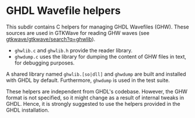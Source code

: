 # GHDL Wavefile helpers

This subdir contains C helpers for managing GHDL Wavefiles (GHW).
These sources are used in GTKWave for reading GHW waves (see [gtkwave/gtkwave/search?q=ghwlib](https://github.com/gtkwave/gtkwave/search?q=ghwlib)).

- `ghwlib.c` and `ghwlib.h` provide the reader library.
- `ghwdump.c` uses the library for dumping the content of GHW files in text, for debugging purposes.

A shared library named `ghwlib.[so|dll]` and `ghwdump` are built and installed with GHDL by default.
Furthermore, `ghwdump` is used in the test suite.

These helpers are independent from GHDL's codebase. However, the GHW format is not specified, so it might change as a result of internal tweaks in GHDL. Hence, it is strongly suggested to use the helpers provided in the GHDL installation.
